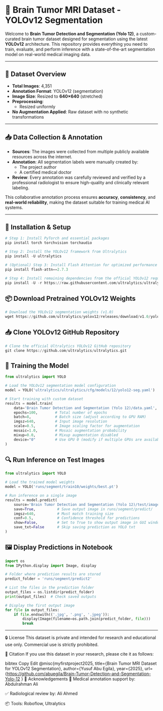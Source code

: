 # 🧠 Brain Tumor MRI Dataset - YOLOv12 Segmentation

Welcome to **Brain Tumor Detection and Segmentation (Yolo 12)**, a custom-curated brain tumor dataset designed for segmentation using the latest **YOLOv12** architecture. This repository provides everything you need to train, evaluate, and perform inference with a state-of-the-art segmentation model on real-world medical imaging data.

---

## 📂 Dataset Overview

- **Total Images**: 4,351  
- **Annotation Format**: YOLOv12 (segmentation)  
- **Image Size**: Resized to **640×640** (stretched)  
- **Preprocessing**:
  - Resized uniformly  
- **No Augmentation Applied**: Raw dataset with no synthetic transformations

---

## 📥 Data Collection & Annotation

- **Sources**: The images were collected from multiple publicly available resources across the internet.
- **Annotation**: All segmentation labels were manually created by:
  - The project author
  - A certified medical doctor
- **Review**: Every annotation was carefully reviewed and verified by a professional radiologist to ensure high-quality and clinically relevant labeling.

This collaborative annotation process ensures **accuracy**, **consistency**, and **real-world reliability**, making the dataset suitable for training medical AI systems.

---

## 🔧 Installation & Setup
```python
# Step 1: Install PyTorch and essential packages
pip install torch torchvision torchaudio

# Step 2: Install the YOLOv12 framework from Ultralytics
pip install -U ultralytics

# (Optional) Step 3: Install Flash Attention for optimized performance
pip install flash-attn==2.7.3

# Step 4: Install remaining dependencies from the official YOLOv12 requirements file
pip install -U -r https://raw.githubusercontent.com/ultralytics/ultralytics/master/requirements.txt
 ```
## 📦 Download Pretrained YOLOv12 Weights
```python
# Download the YOLOv12 segmentation weights (v1.0)
wget https://github.com/ultralytics/yolov12/releases/download/v1.0/yolov12s-seg.pt -O yolov12s-seg.pt
```

## 📥 Clone YOLOv12 GitHub Repository
```python
# Clone the official Ultralytics YOLOv12 GitHub repository
git clone https://github.com/ultralytics/ultralytics.git
```

## 🧠 Training the Model
```python
from ultralytics import YOLO

# Load the YOLOv12 segmentation model configuration
model = YOLO('ultralytics/ultralytics/cfg/models/12/yolo12-seg.yaml')

# Start training with custom dataset
results = model.train(
    data='Brain Tumor Detection and Segmentation (Yolo 12)/data.yaml',  # Path to data.yaml
    epochs=100,        # Total number of epochs
    batch=8,           # Batch size (adjust according to GPU RAM)
    imgsz=640,         # Input image resolution
    scale=0.5,         # Image scaling factor for augmentation
    mosaic=1.0,        # Mosaic augmentation probability
    mixup=0.0,         # Mixup augmentation disabled
    device="0"         # Use GPU 0 (modify if multiple GPUs are available)
)
```

## 🔍 Run Inference on Test Images
```python
from ultralytics import YOLO

# Load the trained model weights
model = YOLO('runs/segment/train10/weights/best.pt')

# Run inference on a single image
results = model.predict(
    source='Brain Tumor Detection and Segmentation (Yolo 12)/test/images/sample.jpg',  # Replace with your image path
    save=True,          # Save output image in runs/segment/predict/
    imgsz=640,          # Must match training size
    conf=0.5,           # Confidence threshold for predictions
    show=False,         # Set to True to show output image in GUI window
    save_txt=False      # Skip saving prediction as YOLO txt
)
```

## 🖼️ Display Predictions in Notebook
```python
import os
from IPython.display import Image, display

# Folder where prediction results are stored
predict_folder = 'runs/segment/predict2'

# List the files in the prediction folder
output_files = os.listdir(predict_folder)
print(output_files)  # Check saved outputs

# Display the first output image
for file in output_files:
    if file.endswith(('.jpg', '.png', '.jpeg')):
        display(Image(filename=os.path.join(predict_folder, file)))
        break
```

---

🔒 License
This dataset is private and intended for research and educational use only.
Commercial use is strictly prohibited.

🧾 Citation
If you use this dataset in your research, please cite it as follows:

bibtex
Copy
Edit
@misc{myfirstproject2025,
  title={Brain Tumor MRI Dataset for YOLOv12 Segmentation},
  author={Yusuf Abu Egila},
  year={2025},
  url={https://github.com/abuegila/Brain-Tumor-Detection-and-Segmentation-Yolo-12
}
🙌 Acknowledgements
🧠 Medical annotation support by: Abdulrahman Ali

✅ Radiological review by: Ali Ahmed

📦 Tools: Roboflow, Ultralytics
